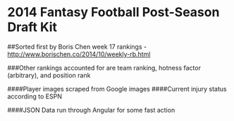 2014 Fantasy Football Post-Season Draft Kit
==================

##Sorted first by Boris Chen week 17 rankings - http://www.borischen.co/2014/10/weekly-rb.html

###Other rankings accounted for are team ranking, hotness factor (arbitrary), and position rank

####Player images scraped from Google images 
####Current injury status according to ESPN

####JSON Data run through Angular for some fast action
